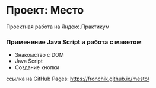 # Проект: Место

Проектная работа на Яндекс.Практикум

### Применение Java Script и работа с макетом

- Знакомство с DOM
- Java Script
- Создание кнопки

ссылка на GitHub Pages: https://fronchik.github.io/mesto/
